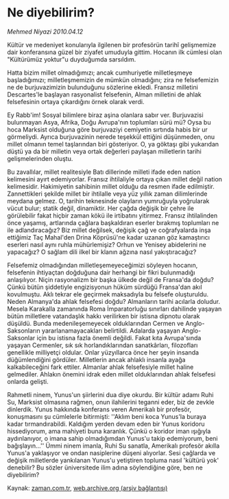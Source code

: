 # Ne diyebilirim?

*Mehmed Niyazi 2010.04.12*

<tr><td class="metin" colspan="2" style="padding-top: 20px; padding-left: 5px; ">Kültür ve medeniyet konularıyla ilgilenen bir profesörün tarihî gelişmemize dair konferansına güzel bir ziyafet umuduyla gittim. Hocanın ilk cümlesi olan "Kültürümüz yoktur"u duyduğumda sarsıldım.</td></tr><tr><td class="metin" colspan="2" style="padding-top: 20px; padding-left: 5px; "><p>Hatta bizim millet olmadığımızı; ancak cumhuriyetle milletleşmeye başladığımızı; milletleşmemizin de mümkün olmadığını; zira ne felsefemizin ne de burjuvazimizin bulunduğunu sözlerine ekledi. Fransız milletini Descartes'le başlayan rasyonalist felsefenin, Alman milletini de ahlak felsefesinin ortaya çıkardığını örnek olarak verdi.
<p> Ey Rabb'im! Sosyal bilimlere biraz aşina olanlara sabır ver. Burjuvazisi bulunmayan Asya, Afrika, Doğu Avrupa'nın toplumları sürü mü? Oysa bu hoca Marksist olduğuna göre burjuvaziyi cemiyetin sırtında habis bir ur görmeliydi. Ayrıca burjuvazinin nerede teşekkül ettiğini düşünmeden, onu millet olmanın temel taşlarından biri gösteriyor. O, ya göktaşı gibi yukarıdan düştü ya da bir milletin veya ortak değerleri paylaşan milletlerin tarihi gelişmelerinden oluştu.
<p> Bu zavallılar, millet realitesiyle Batı dillerinde milleti ifade eden nation kelimesini ayırt edemiyorlar. Fransız ihtilaliyle ortaya çıkan millet değil nation kelimesidir. Hakimiyetin sahibinin millet olduğu da resmen ifade edilmiştir. Zannettikleri şekilde millet bir ihtilalle veya yüz yıllık zaman dilimlerinde meydana gelmez. O, tarihin teknesinde olayların yumruğuyla yoğrularak vücut bulur; statik değil, dinamiktir. Her çağda değişik bir çehre ile görülebilir fakat hiçbir zaman kökü ile irtibatını yitirmez. Fransız ihtilalinden önce yaşamış, artlarında çağlara başkaldıran eserler bırakmış toplumları ne ile adlandıracağız? Biz millet değilsek, değişik çağ ve coğrafyalarda inşa ettiğimiz Taç Mahal'den Drina Köprüsü'ne kadar uzanan göz kamaştırıcı eserleri nasıl aynı ruhla mühürlemişiz? Orhun ve Yenisey abidelerini ne yapacağız? O sağlam dili ilkel bir klanın ağzına nasıl yakıştıracağız?
<p> Felsefemiz olmadığından milletleşemeyeceğimizi söyleyen hocanın, felsefenin ihtiyaçtan doğduğuna dair herhangi bir fikri bulunmadığı anlaşılıyor. Niçin rasyonalizm bir başka ülkede değil de Fransa'da doğdu? Çünkü bütün şiddetiyle engizisyonun hüküm sürdüğü Fransa'dan akıl kovulmuştu. Aklı tekrar ele geçirmek maksadıyla bu felsefe oluşturuldu. Neden Almanya'da ahlak felsefesi doğdu? Almanların tarihi acılarla doludur. Mesela Karakalla zamanında Roma İmparatorluğu sınırları dahilinde yaşayan bütün milletlere vatandaşlık hakkı verilirken bir istisna dipnotu olarak düşüldü. Bunda medenileşemeyecek olduklarından Cermen ve Anglo-Saksonların yararlanamayacakları belirtildi. Adalarda yaşayan Anglo-Saksonlar için bu istisna fazla önemli değildi. Fakat kıta Avrupa'sında yaşayan Cermenler, sık sık horlandıklarından sanatkârları, filozofları genellikle milliyetçi oldular. Onlar yüzyıllarca önce her şeyin insanda düğümlendiğini gördüler. Milletlerin ancak ahlaklı insanla ayağa kalkabileceğini fark ettiler. Almanlar ahlak felsefesiyle millet haline gelmediler. Ahlakın önemini idrak eden millet olduklarından ahlak felsefesi onlarda gelişti.
<p> Rahmetli ninem, Yunus'un şiirlerini dua diye okurdu. Bir kültür adamı Ruhi Su, Marksist olmasına rağmen, onun ilahilerini teganni eder, biz de zevkle dinlerdik. Yunus hakkında konferans veren Amerikalı bir profesör, konuşmasını şu cümlelerle bitirmişti: ''Aklım beni koca Yunus'la buraya kadar tırmandırabildi. Kaldığım yerden devam eden bir Yunus koridoru hissediyorum, ama mahiyeti buna karanlık. Çünkü o koridor iman ışığıyla aydınlanıyor, o imana sahip olmadığımdan Yunus'u takip edemiyorum, beni bağışlayın...'' Ümmi ninem imanla, Ruhi Su sanatla, Amerikalı profesör akılla Yunus'a yaklaşıyor ve ondan nasiplerine düşeni alıyorlar. Sesi çağlarda ve değişik milletlerde yankılanan Yunus'u yetiştiren topluma nasıl 'kültürü yok' denebilir? Bu sözler üniversitede ilim adına söylendiğine göre, ben ne diyebilirim? <br/></p></p></p></p></p></td></tr>

Kaynak: [zaman.com.tr](http://zaman.com.tr/yazar.do?yazino=972017), [web.archive.org (arşiv bağlantısı)](http://web.archive.org/web/20100413232906/http://zaman.com.tr:80/yazar.do?yazino=972017)
